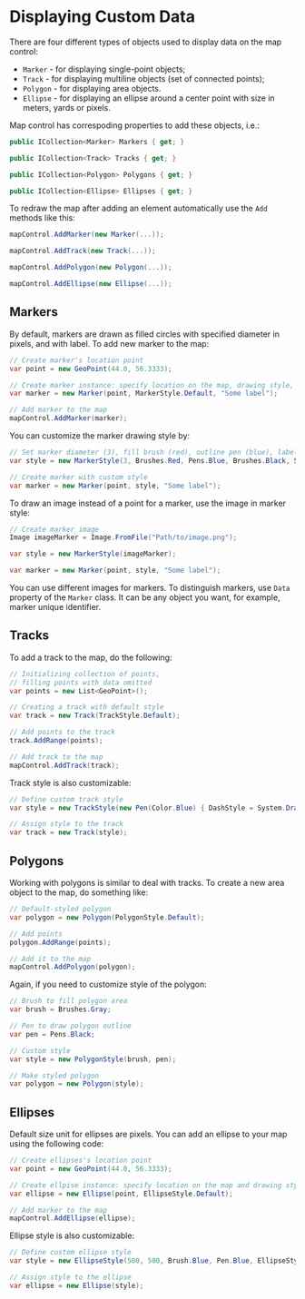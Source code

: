# Displaying Custom Data
There are four different types of objects used to display data on the map control:
* `Marker` - for displaying single-point objects;
* `Track` - for displaying multiline objects (set of connected points);
* `Polygon` - for displaying area objects.
* `Ellipse` - for displaying an ellipse around a center point with size in meters, yards or pixels.

Map control has correspoding properties to add these objects, i.e.:

```csharp
public ICollection<Marker> Markers { get; }
```
```csharp
public ICollection<Track> Tracks { get; }
```
```csharp
public ICollection<Polygon> Polygons { get; }
```
```csharp
public ICollection<Ellipse> Ellipses { get; }
```

To redraw the map after adding an element automatically use the `Add` methods like this:

```csharp
mapControl.AddMarker(new Marker(...));
```
```csharp
mapControl.AddTrack(new Track(...));
```
```csharp
mapControl.AddPolygon(new Polygon(...));
```
```csharp
mapControl.AddEllipse(new Ellipse(...));
```

## Markers

By default, markers are drawn as filled circles with specified diameter in pixels, and with label.
To add new marker to the map:

```csharp
// Create marker's location point
var point = new GeoPoint(44.0, 56.3333);

// Create marker instance: specify location on the map, drawing style, and label
var marker = new Marker(point, MarkerStyle.Default, "Some label");

// Add marker to the map
mapControl.AddMarker(marker);
```

You can customize the marker drawing style by:

```csharp
// Set marker diameter (3), fill brush (red), outline pen (blue), label brush (black), label font (default system), label formatting (generic default)
var style = new MarkerStyle(3, Brushes.Red, Pens.Blue, Brushes.Black, SystemFonts.DefaultFont, StringFormat.GenericDefault);

// Create marker with custom style
var marker = new Marker(point, style, "Some label");
```

To draw an image instead of a point for a marker, use the image in marker style:

```csharp
// Create marker image
Image imageMarker = Image.FromFile("Path/to/image.png");

var style = new MarkerStyle(imageMarker);

var marker = new Marker(point, style, "Some label");

```
You can use different images for markers. To distinguish markers, use `Data` property of the `Marker` class. It can be any object you want, for example, marker unique identifier.

## Tracks
To add a track to the map, do the following:

```csharp
// Initializing collection of points,
// filling points with data omitted
var points = new List<GeoPoint>();

// Creating a track with default style
var track = new Track(TrackStyle.Default);

// Add points to the track
track.AddRange(points);

// Add track to the map
mapControl.AddTrack(track);
```

Track style is also customizable:
```csharp
// Define custom track style
var style = new TrackStyle(new Pen(Color.Blue) { DashStyle = System.Drawing.Drawing2D.DashStyle.Dash });

// Assign style to the track
var track = new Track(style);
```

## Polygons
Working with polygons is similar to deal with tracks.
To create a new area object to the map, do something like:

```csharp
// Default-styled polygon
var polygon = new Polygon(PolygonStyle.Default);

// Add points
polygon.AddRange(points);

// Add it to the map
mapControl.AddPolygon(polygon);
```

Again, if you need to customize style of the polygon:
```csharp
// Brush to fill polygon area
var brush = Brushes.Gray;

// Pen to draw polygon outline
var pen = Pens.Black;

// Custom style
var style = new PolygonStyle(brush, pen);

// Make styled polygon
var polygon = new Polygon(style);
```
## Ellipses

Default size unit for ellipses are pixels. You can add an ellipse to your map using the following code:

```csharp
// Create ellipses's location point
var point = new GeoPoint(44.0, 56.3333);

// Create ellpise instance: specify location on the map and drawing style
var ellipse = new Ellipse(point, EllipseStyle.Default);

// Add marker to the map
mapControl.AddEllipse(ellipse);
```

Ellipse style is also customizable:
```csharp
// Define custom ellipse style
var style = new EllipseStyle(500, 500, Brush.Blue, Pen.Blue, EllipseStyle.Unit.METERS);

// Assign style to the ellipse
var ellipse = new Ellipse(style);
```